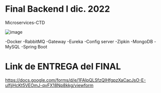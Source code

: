 # Final Backend I dic. 2022
Microservices-CTD

![image](https://user-images.githubusercontent.com/86891538/206927783-a5bb486a-1acb-4e41-910a-32b2539548be.png)

-Docker
-RabbitMQ
-Gateway
-Eureka
-Config server
-Zipkin
-MongoDB
-MySQL
-Spring Boot

# Link de ENTREGA del FINAL

https://docs.google.com/forms/d/e/1FAIpQLSfzQIHfgpzXaCacJsO-E-uIfjjHcKt5VEOmJ-qvFX18Np8kkg/viewform